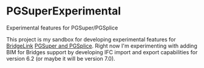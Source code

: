 # PGSuperExperimental
Experimental features for PGSuper/PGSplice

This project is my sandbox for developing experimental features for [BridgeLink](github.com/wsdot/bridgelink) [PGSuper and PGSplice](github.com/wsdot/pgsuper). 
Right now I'm experimenting with adding BIM for Bridges support by developing IFC import and export capabilities for version 6.2 (or maybe it will be version 7.0).
